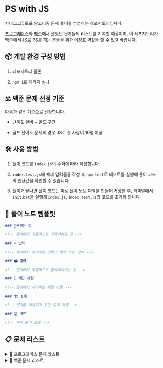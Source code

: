 # PS with JS

자바스크립트로 알고리즘 문제 풀이를 연습하는 레포지토리입니다.

[프로그래머스](https://programmers.co.kr/)와 [백준](https://www.acmicpc.net/)에서 풀었던 문제들의 리스트를 기록할 예정이며, 이 레포지토리가 백준에서 JS로 PS를 하는 분들을 위한 이정표 역할을 할 수 있길 바랍니다.

## 📦 개발 환경 구성 방법

1. 레포지토리 클론

2. `npm i`로 패키지 설치

## ⚖️ 백준 문제 선정 기준

다음과 같은 기준으로 선정합니다.

- 난이도 실버 ~ 골드 구간

- 골드 난이도 문제의 경우 JS로 푼 사람이 10명 이상

## 🛠️ 사용 방법

1. 풀이 코드를 `index.js`의 주석에 따라 작성합니다.

2. `index.test.js`에 예제 입력들을 작성 후 `npm test`로 테스트를 실행해 풀이 코드의 반환값을 확인할 수 있습니다.

3. 풀이가 끝나면 풀이 코드는 따로 풀이 노트 파일을 만들어 저장한 후, 터미널에서 `init.bat`을 실행해 `index.js`, `index.test.js`의 코드를 초기화 합니다.

## 🔮 풀이 노트 템플릿

```md
### 🚩구하는 것

<!-- 문제에서 최종적으로 구해야하는 것 -->

### ⌨️ 입력

<!-- 문제에서 주어지는 입력의 형식 또는 정보 -->

### 🖨️ 출력

<!-- 문제에서 최종적으로 출력해야하는 것 -->

### 🚫 제한 사항

<!-- 문제에서 제시하는 제한 사항 -->

### 🏗 설계

<!-- 문제를 해결하기 위한 설계 과정 -->

### 💻 코드

<!-- 문제 풀이 코드 -->
```

## 📋 문제 리스트

<details>
<summary>📌 프로그래머스 문제 리스트</summary>

| 문제 이름 | 난이도 | 풀이 코드 |
| --------- | ------ | --------- |

</details>

<details>
<summary>📌 백준 문제 리스트</summary>

| 문제 이름                                          | 난이도 | 풀이                                                                                                                                                                                      |
| -------------------------------------------------- | ------ | ----------------------------------------------------------------------------------------------------------------------------------------------------------------------------------------- |
| [1로 만들기](https://www.acmicpc.net/problem/1463) | S3     | [바로가기](https://github.com/Baejw0111/PS-with-JS/blob/main/%EB%AC%B8%EC%A0%9C%20%ED%92%80%EC%9D%B4%20%EC%BD%94%EB%93%9C/%EB%B0%B1%EC%A4%80/1%EB%A1%9C%20%EB%A7%8C%EB%93%A4%EA%B8%B0.md) |
| [동전 0](https://www.acmicpc.net/problem/11047)    | S4     | [바로가기](https://github.com/Baejw0111/PS-with-JS/blob/main/%EB%AC%B8%EC%A0%9C%20%ED%92%80%EC%9D%B4%20%EC%BD%94%EB%93%9C/%EB%B0%B1%EC%A4%80/%EB%8F%99%EC%A0%84%200.md)                   |
| [수 고르기](https://www.acmicpc.net/problem/2230)  | G5     | [바로가기](https://github.com/Baejw0111/PS-with-JS/blob/main/%EB%AC%B8%EC%A0%9C%20%ED%92%80%EC%9D%B4%20%EC%BD%94%EB%93%9C/%EB%B0%B1%EC%A4%80/%EC%88%98%20%EA%B3%A0%EB%A5%B4%EA%B8%B0.md)  |
| [터렛](https://www.acmicpc.net/problem/1002)       | S3     | [바로가기](https://github.com/Baejw0111/PS-with-JS/blob/main/%EB%AC%B8%EC%A0%9C%20%ED%92%80%EC%9D%B4%20%EC%BD%94%EB%93%9C/%EB%B0%B1%EC%A4%80/%ED%84%B0%EB%A0%9B.md)                       |

</details>
